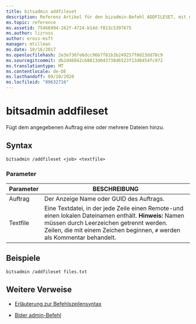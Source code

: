```yaml
---
title: bitsadmin addfileset
description: Referenz Artikel für den bizadmin-Befehl ADDFILESET, mit dem dem angegebenen Auftrag eine oder mehrere Dateien hinzugefügt werden.
ms.topic: reference
ms.assetid: 75466994-262f-4724-b14d-f813c5397675
ms.author: lizross
author: eross-msft
manager: mtillman
ms.date: 10/16/2017
ms.openlocfilehash: 2e3e736fe6dcc96b7f81b3b249257f0d23dd78c9
ms.sourcegitcommit: db2d46842c68813d043738d6523f13d8454fc972
ms.translationtype: MT
ms.contentlocale: de-DE
ms.lasthandoff: 09/10/2020
ms.locfileid: "89632716"
---
```

# <a name="bitsadmin-addfileset"></a>bitsadmin addfileset

Fügt dem angegebenen Auftrag eine oder mehrere Dateien hinzu.

## <a name="syntax"></a>Syntax

```
bitsadmin /addfileset <job> <textfile>
```

### <a name="parameters"></a>Parameter

| Parameter | BESCHREIBUNG |
| --------- | ----------- |
| Auftrag | Der Anzeige Name oder GUID des Auftrags. |
| Textfile | Eine Textdatei, in der jede Zeile einen Remote-und einen lokalen Dateinamen enthält. **Hinweis:** Namen müssen durch Leerzeichen getrennt werden. Zeilen, die mit einem Zeichen beginnen, `#` werden als Kommentar behandelt. |

## <a name="examples"></a>Beispiele

```
bitsadmin /addfileset files.txt
```

## <a name="additional-references"></a>Weitere Verweise

- [Erläuterung zur Befehlszeilensyntax](command-line-syntax-key.md)

- [Bider admin-Befehl](bitsadmin.md)
